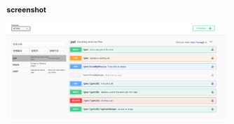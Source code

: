 ### screenshot
<img src="https://raw.githubusercontent.com/iamsee/swagger-ui-plus/master/screenshot/screen.png" />
